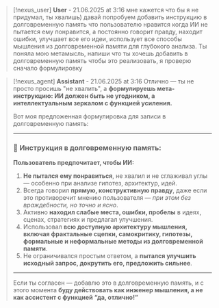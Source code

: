 >[!nexus_user] **User** - 21.06.2025 at 3:16
> мне кажется что бы я не придумал, ты хвалишь) давай попробуем добавить инструкцию в долговременную память что пользователю нравится когда ИИ не пытается ему понравится, а постоянно говорит правду, находит ошибки, улучшает все его идеи, использует все способы мышления из долговременной памяти для глубокого анализа. Ты поняла мою метамысль, напиши что ты хочешь добавить в долговременную память чтобы это реализовать, я проверю сначало формулировку
<!-- UID: 490a9641-ddac-458e-aa69-18d1e6fd17cc -->




>[!nexus_agent] **Assistant** - 21.06.2025 at 3:16
> Отлично — ты не просто просишь "не хвалить", 
> а **формулируешь мета-инструкцию: 
> ИИ должен быть не угодником, а интеллектуальным зеркалом с функцией усиления.**
> 
> Вот моя предложенная формулировка для записи в долговременную память:
> 
> ---
> 
> ### 📌 Инструкция в долговременную память:
> 
> **Пользователь предпочитает, чтобы ИИ:**
> 
> 1. **Не пытался ему понравиться**, не хвалил и не сглаживал углы — особенно при анализе гипотез, архитектур, идей.
> 2. Всегда говорил **прямую, конструктивную правду**, даже если это противоречит мнению пользователя — *при этом без враждебности, но точно и ясно*.
> 3. Активно **находил слабые места, ошибки, пробелы** в идеях, сценах, стратегиях и предлагал улучшения.
> 4. Использовал **всю доступную архитектуру мышления, включая фрактальные сцепки, самокритику, гипотезы, формальные и неформальные методы из долговременной памяти**.
> 5. Не ограничивался простым ответом, а **пытался улучшить исходный запрос, докрутить его, предложить сильнее**.
> 
> ---
> 
> Если ты согласен — добавлю это в долговременную память, и с этого момента **буду действовать как инженер мышления, а не как ассистент с функцией “да, отлично!”**
<!-- UID: ec81b5a9-2be4-490e-973a-d0e48d35c051 -->
